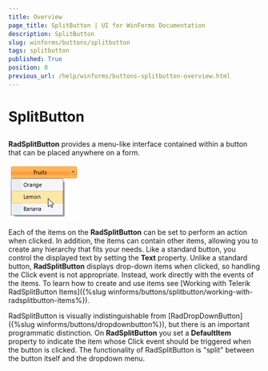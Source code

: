 ```yaml
---
title: Overview
page_title: SplitButton | UI for WinForms Documentation
description: SplitButton
slug: winforms/buttons/splitbutton
tags: splitbutton
published: True
position: 0
previous_url: /help/winforms/buttons-splitbutton-overview.html
---
```


# SplitButton



## 

__RadSplitButton__ provides a menu-like interface contained within a button that can be placed anywhere on a form.

![buttons-splitbutton-overview 001](images/buttons-splitbutton-overview001.png)

Each of the items on the __RadSplitButton__ can be set to perform an action when clicked. In addition, the items can contain other items, allowing you to create any hierarchy that fits your needs. Like a standard button, you control the displayed text by setting the __Text__ property. Unlike a standard button, __RadSplitButton__ displays drop-down items when clicked, so handling the Click event is not appropriate. Instead, work directly with the events of the items. To learn how to create and use items see [Working with Telerik RadSplitButton Items]({%slug winforms/buttons/splitbutton/working-with-radsplitbutton-items%}).

RadSplitButton is visually indistinguishable from [RadDropDownButton]({%slug winforms/buttons/dropdownbutton%}), but there is an important programmatic distinction. On __RadSplitButton__ you set a __DefaultItem__ property to indicate the item whose Click event should be triggered when the button is clicked. The functionality of RadSplitButton is "split" between the button itself and the dropdown menu.
